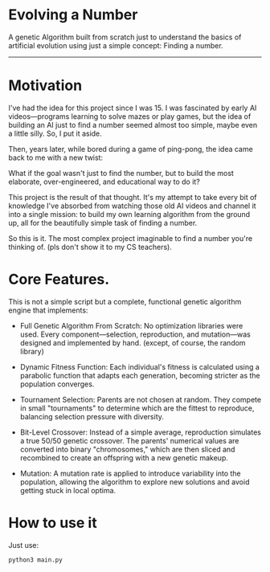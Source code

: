 # Evolving a Number
A genetic Algorithm built from scratch just to understand the basics of artificial evolution
using just a simple concept: Finding a number.

---
# Motivation
I've had the idea for this project since I was 15. I was fascinated by early AI videos—programs
learning to solve mazes or play games, but the idea of building an AI just to find a number seemed
almost too simple, maybe even a little silly. So, I put it aside.

Then, years later, while bored during a game of ping-pong, the idea came back to me with a new twist:

What if the goal wasn't just to find the number, but to build the most elaborate, over-engineered, 
and educational way to do it?

This project is the result of that thought. It's my attempt to take every bit of knowledge I've absorbed
from watching those old AI videos and channel it into a single mission: to build my own learning algorithm
from the ground up, all for the beautifully simple task of finding a number.

So this is it. The most complex project imaginable to find a number you're thinking of.
(pls don't show it to my CS teachers).
# Core Features.

This is not a simple script but a complete, functional genetic algorithm engine that implements:

- Full Genetic Algorithm From Scratch: No optimization libraries were used. Every
component—selection, reproduction, and mutation—was designed and implemented by hand. (except, of
course, the random library)

- Dynamic Fitness Function: Each individual's fitness is calculated using a parabolic function that
 adapts each generation, becoming stricter as the population converges.

- Tournament Selection: Parents are not chosen at random. They compete in small "tournaments" to
determine which are the fittest to reproduce, balancing selection pressure with diversity.

- Bit-Level Crossover: Instead of a simple average, reproduction simulates a true 50/50 genetic
 crossover. The parents' numerical values are converted into binary "chromosomes," which are then
 sliced and recombined to create an offspring with a new genetic makeup.

- Mutation: A mutation rate is applied to introduce variability into the population, allowing the
 algorithm to explore new solutions and avoid getting stuck in local optima.

# How to use it

Just use:

 `python3 main.py`


